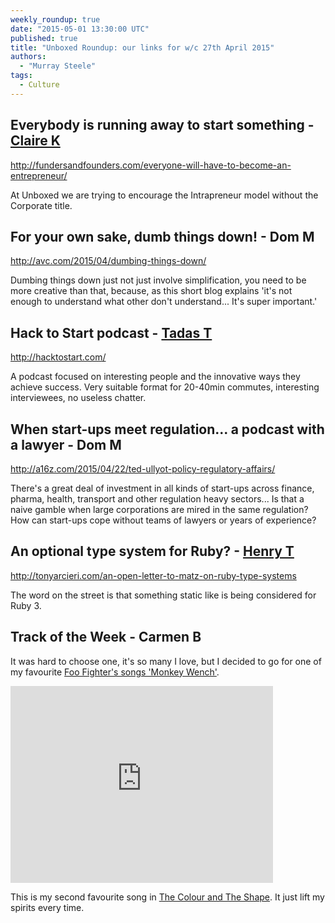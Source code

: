 ```yaml
---
weekly_roundup: true
date: "2015-05-01 13:30:00 UTC"
published: true
title: "Unboxed Roundup: our links for w/c 27th April 2015"
authors:
  - "Murray Steele"
tags:
  - Culture
---
```


## Everybody is running away to start something - [Claire K](/people#claire-kemp)

http://fundersandfounders.com/everyone-will-have-to-become-an-entrepreneur/

At Unboxed we are trying to encourage the Intrapreneur model without the Corporate title.

## For your own sake, dumb things down! - Dom M

http://avc.com/2015/04/dumbing-things-down/

Dumbing things down just not just involve simplification, you need to be more creative than that, because, as this short blog explains 'it's not enough to understand what other don't understand... It's super important.'

## Hack to Start podcast - [Tadas T](https://twitter.com/tadas_t)

http://hacktostart.com/

A podcast focused on interesting people and the innovative ways they achieve success. Very suitable format for 20-40min commutes, interesting interviewees, no useless chatter.

## When start-ups meet regulation... a podcast with a lawyer - Dom M

http://a16z.com/2015/04/22/ted-ullyot-policy-regulatory-affairs/

There's a great deal of investment in all kinds of start-ups across finance, pharma, health, transport and other regulation heavy sectors... Is that a naive gamble when large corporations are mired in the same regulation? How can start-ups cope without teams of lawyers or years of experience?

## An optional type system for Ruby? - [Henry T](/people#henry-turner)

http://tonyarcieri.com/an-open-letter-to-matz-on-ruby-type-systems

The word on the street is that something static like is being considered for Ruby 3.

## Track of the Week - Carmen B

It was hard to choose one, it's so many I love, but I decided to go for one of my favourite [Foo Fighter's songs 'Monkey Wench'](https://www.youtube.com/watch?v=I7rCNiiNPxA).

<iframe width="420" height="315" src="https://www.youtube.com/embed/I7rCNiiNPxA" frameborder="0" allowfullscreen></iframe>

This is my second favourite song in [The Colour and The Shape](https://en.wikipedia.org/wiki/The_Colour_and_the_Shape). It just lift my spirits every time.
